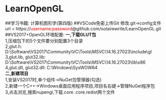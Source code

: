 # LearnOpenGL  
##学习书籍: 计算机图形学(第四版)
##VSCode免密上传Git
修改.git->config文件
url = https://<font color="#dd0000">username:password</font>@github.com/solairewrite/LearnOpenGL.git  
##VS2017+OpenGL环境配置:
**一,下载GLUT包**  
1,压缩包下的5个文件要分别配置3个目录  
2,glut.h: D:\Software\VS2017\Community\VC\Tools\MSVC\14.16.27023\include\gl  
3,glut.lib, glut32.lib: D:\Software\VS2017\Community\VC\Tools\MSVC\14.16.27023\lib\x86  
4,glut.dll, glut32.dll: C:\Windows\SysWOW64  
**二,新建项目**  
1,安装VS2017时,单个组件->NuGet包管理器(勾选)  
2,新建一个C++->Windows桌面应用程序项目,项目名右键->管理NuGet程序包  
3,点击浏览,搜索nupengl,下载.core .core.redist两个文件  
